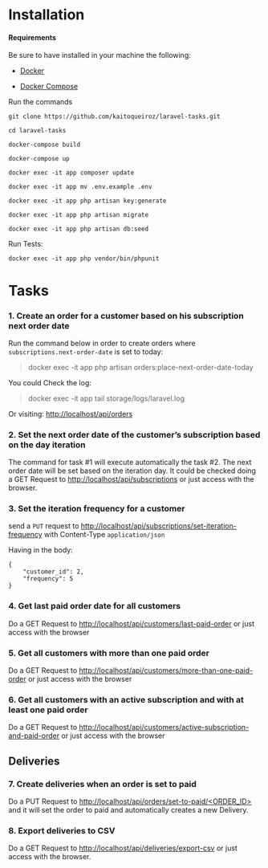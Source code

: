 # Installation

#### Requirements
Be sure to have installed in your machine the following:

* [Docker](https://docs.docker.com/install/)

* [Docker Compose](https://docs.docker.com/compose/install/)

Run the commands

```
git clone https://github.com/kaitoqueiroz/laravel-tasks.git

cd laravel-tasks

docker-compose build

docker-compose up

docker exec -it app composer update

docker exec -it app mv .env.example .env

docker exec -it app php artisan key:generate

docker exec -it app php artisan migrate

docker exec -it app php artisan db:seed

```

Run Tests:

```
docker exec -it app php vendor/bin/phpunit
```

# Tasks

### 1. Create an order for a customer based on his subscription next order date
Run the command below in order to create orders where `subscriptions.next-order-date` is set to today:
> docker exec -it app php artisan orders:place-next-order-date-today

You could Check the log:
> docker exec -it app tail storage/logs/laravel.log

Or visiting:
[http://localhost/api/orders](http://localhost/api/orders)

### 2. Set the next order date of the customer’s subscription based on the day iteration
The command for task #1 will execute automatically the task #2. The next order date will be set based on the iteration day. It could be checked doing a GET Request to [http://localhost/api/subscriptions](http://localhost/api/subscriptions) or just access with the browser.

### 3. Set the iteration frequency for a customer

send a `PUT` request to [http://localhost/api/subscriptions/set-iteration-frequency](http://localhost/api/subscriptions/set-iteration-frequency) with Content-Type `application/json`

Having in the body:
```
{
	"customer_id": 2,
	"frequency": 5
}
```

### 4. Get last paid order date for all customers

Do a GET Request to [http://localhost/api/customers/last-paid-order](http://localhost/api/customers/last-paid-order) or just access with the browser

### 5. Get all customers with more than one paid order

Do a GET Request to [http://localhost/api/customers/more-than-one-paid-order](http://localhost/api/customers/more-than-one-paid-order) or just access with the browser

### 6. Get all customers with an active subscription and with at least one paid order

Do a GET Request to [http://localhost/api/customers/active-subscription-and-paid-order](http://localhost/api/customers/active-subscription-and-paid-order) or just access with the browser

## Deliveries

### 7. Create deliveries when an order is set to paid

Do a PUT Request to [http://localhost/api/orders/set-to-paid/<ORDER_ID>](http://localhost/api/orders/set-to-paid/<ORDER_ID>) and it will set the order to paid and automatically creates a new Delivery.

### 8. Export deliveries to CSV

Do a GET Request to [http://localhost/api/deliveries/export-csv](http://localhost/api/deliveries/export-csv) or just access with the browser.
